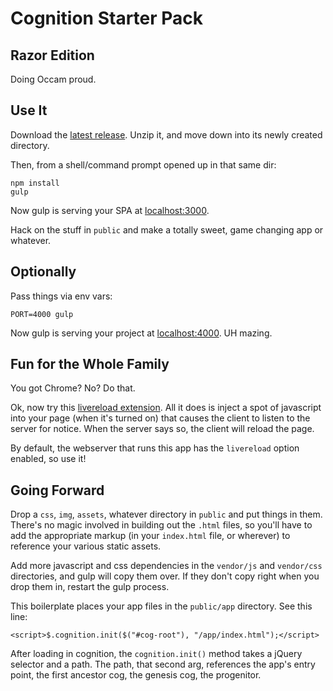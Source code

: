 # Cognition Starter Pack
## Razor Edition

Doing Occam proud.

## Use It

Download the [latest release](https://github.com/enlore/cognition-vanilla/releases).
Unzip it, and move down into its newly created directory.

Then, from a shell/command prompt opened up in that same dir:

    npm install
    gulp

Now gulp is serving your SPA at [localhost:3000](http://localhost:3000).

Hack on the stuff in `public` and make a totally sweet, game changing app or whatever.

## Optionally

Pass things via env vars:

    PORT=4000 gulp

Now gulp is serving your project at [localhost:4000](http://localhost:4000). UH mazing.

## Fun for the Whole Family

You got Chrome? No? Do that.

Ok, now try this [livereload extension](https://chrome.google.com/webstore/detail/livereload/jnihajbhpnppcggbcgedagnkighmdlei?hl=en).
All it does is inject a spot of javascript into your page (when it's turned on)
that causes the client to listen to the server for notice. When the server says
so, the client will reload the page.

By default, the webserver that runs this app has the `livereload` option
enabled, so use it!

## Going Forward

Drop a `css`, `img`, `assets`, whatever directory in `public` and put things in
them. There's no magic involved in building out the `.html` files, so you'll
have to add the appropriate markup (in your `index.html` file, or wherever)
to reference your various static assets.

Add more javascript and css dependencies in the `vendor/js` and `vendor/css`
directories, and gulp will copy them over.  If they don't copy right when you
drop them in, restart the gulp process.

This boilerplate places your app files in the `public/app` directory. See this
line:

    <script>$.cognition.init($("#cog-root"), "/app/index.html");</script>

After loading in cognition, the `cognition.init()` method takes a jQuery selector
and a path.  The path, that second arg, references the app's entry point, the
first ancestor cog, the genesis cog, the progenitor.
